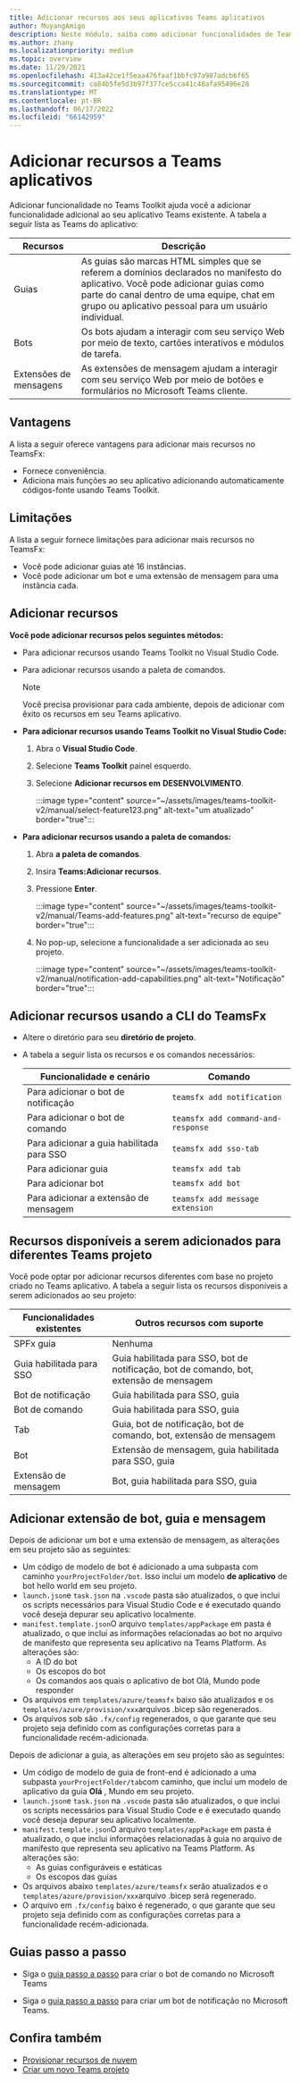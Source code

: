 ```yaml
---
title: Adicionar recursos aos seus aplicativos Teams aplicativos
author: MuyangAmigo
description: Neste módulo, saiba como adicionar funcionalidades de Teams Toolkit, vantagens, limitações e funcionalidades
ms.author: zhany
ms.localizationpriority: medium
ms.topic: overview
ms.date: 11/29/2021
ms.openlocfilehash: 413a42ce1f5eaa476faaf1bbfc97a987adcb6f65
ms.sourcegitcommit: ca84b5fe5d3b97f377ce5cca41c48afa95496e28
ms.translationtype: MT
ms.contentlocale: pt-BR
ms.lasthandoff: 06/17/2022
ms.locfileid: "66142959"
---
```

# <a name="add-capabilities-to-teams-apps"></a>Adicionar recursos a Teams aplicativos

Adicionar funcionalidade no Teams Toolkit ajuda você a adicionar funcionalidade adicional ao seu aplicativo Teams existente. A tabela a seguir lista as Teams do aplicativo:

|**Recursos**|**Descrição**|
|--------|-------------|
| Guias |  As guias são marcas HTML simples que se referem a domínios declarados no manifesto do aplicativo. Você pode adicionar guias como parte do canal dentro de uma equipe, chat em grupo ou aplicativo pessoal para um usuário individual.|
| Bots |  Os bots ajudam a interagir com seu serviço Web por meio de texto, cartões interativos e módulos de tarefa.|
| Extensões de mensagens | As extensões de mensagem ajudam a interagir com seu serviço Web por meio de botões e formulários no Microsoft Teams cliente.|

## <a name="advantages"></a>Vantagens

A lista a seguir oferece vantagens para adicionar mais recursos no TeamsFx:

* Fornece conveniência.
* Adiciona mais funções ao seu aplicativo adicionando automaticamente códigos-fonte usando Teams Toolkit.

## <a name="limitations"></a>Limitações

A lista a seguir fornece limitações para adicionar mais recursos no TeamsFx:

* Você pode adicionar guias até 16 instâncias.
* Você pode adicionar um bot e uma extensão de mensagem para uma instância cada.

## <a name="add-capabilities"></a>Adicionar recursos

**Você pode adicionar recursos pelos seguintes métodos:**

* Para adicionar recursos usando Teams Toolkit no Visual Studio Code.
* Para adicionar recursos usando a paleta de comandos.

  > [!Note]
  > Você precisa provisionar para cada ambiente, depois de adicionar com êxito os recursos em seu Teams aplicativo.

* **Para adicionar recursos usando Teams Toolkit no Visual Studio Code:**

   1. Abra o **Visual Studio Code**.
   1. Selecione **Teams Toolkit** painel esquerdo.
   1. Selecione **Adicionar recursos em** **DESENVOLVIMENTO**.

       :::image type="content" source="~/assets/images/teams-toolkit-v2/manual/select-feature123.png" alt-text="um atualizado" border="true":::

* **Para adicionar recursos usando a paleta de comandos:**

   1. Abra **a paleta de comandos**.
   1. Insira **Teams:Adicionar recursos**.
   1. Pressione **Enter**.

       :::image type="content" source="~/assets/images/teams-toolkit-v2/manual/Teams-add-features.png" alt-text="recurso de equipe" border="true":::

   1. No pop-up, selecione a funcionalidade a ser adicionada ao seu projeto.

       :::image type="content" source="~/assets/images/teams-toolkit-v2/manual/notification-add-capabilities.png" alt-text="Notificação" border="true":::

## <a name="add-capabilities-using-teamsfx-cli"></a>Adicionar recursos usando a CLI do TeamsFx

* Altere o diretório para seu **diretório de projeto**.
* A tabela a seguir lista os recursos e os comandos necessários:

  |Funcionalidade e cenário| Comando|
  |-----------------------|----------|
  |Para adicionar o bot de notificação |`teamsfx add notification`|
  |Para adicionar o bot de comando |`teamsfx add command-and-response`|
  |Para adicionar a guia habilitada para SSO |`teamsfx add sso-tab`|
  |Para adicionar guia |`teamsfx add tab`|
  |Para adicionar bot |`teamsfx add bot`|
  |Para adicionar a extensão de mensagem |`teamsfx add message extension`|

## <a name="available-capabilities-to-add-for-different-teams-project"></a>Recursos disponíveis a serem adicionados para diferentes Teams projeto

Você pode optar por adicionar recursos diferentes com base no projeto criado no Teams aplicativo.
A tabela a seguir lista os recursos disponíveis a serem adicionados ao seu projeto:

|Funcionalidades existentes|Outros recursos com suporte|
|--------------------|--------------------|
|SPFx guia |Nenhuma|
|Guia habilitada para SSO |Guia habilitada para SSO, bot de notificação, bot de comando, bot, extensão de mensagem|
|Bot de notificação |Guia habilitada para SSO, guia|
|Bot de comando |Guia habilitada para SSO, guia|
|Tab |Guia, bot de notificação, bot de comando, bot, extensão de mensagem|
|Bot |Extensão de mensagem, guia habilitada para SSO, guia|
|Extensão de mensagem |Bot, guia habilitada para SSO, guia |

## <a name="add-bot-tab-and-message-extension"></a>Adicionar extensão de bot, guia e mensagem

Depois de adicionar um bot e uma extensão de mensagem, as alterações em seu projeto são as seguintes:

* Um código de modelo de bot é adicionado a uma subpasta com caminho `yourProjectFolder/bot`. Isso inclui um modelo **de aplicativo** de bot hello world em seu projeto.
* `launch.json`e `task.json` na `.vscode` pasta são atualizados, o que inclui os scripts necessários para Visual Studio Code e é executado quando você deseja depurar seu aplicativo localmente.
* `manifest.template.json`O arquivo `templates/appPackage`  em pasta é atualizado, o que inclui as informações relacionadas ao bot no arquivo de manifesto que representa seu aplicativo na Teams Platform. As alterações são:
  * A ID do bot
  * Os escopos do bot
  * Os comandos aos quais o aplicativo de bot Olá, Mundo pode responder
* Os arquivos em `templates/azure/teamsfx` baixo são atualizados e os `templates/azure/provision/xxx`arquivos .bicep são regenerados.
* Os arquivos sob são `.fx/config` regenerados, o que garante que seu projeto seja definido com as configurações corretas para a funcionalidade recém-adicionada.

Depois de adicionar a guia, as alterações em seu projeto são as seguintes:

* Um código de modelo de guia de front-end é adicionado a uma subpasta `yourProjectFolder/tab`com caminho, que inclui um modelo de aplicativo da guia **Olá** , Mundo em seu projeto.
* `launch.json`e `task.json` na `.vscode` pasta são atualizados, o que inclui os scripts necessários para Visual Studio Code e é executado quando você deseja depurar seu aplicativo localmente.
* `manifest.template.json`O arquivo `templates/appPackage`  em pasta é atualizado, o que inclui informações relacionadas à guia no arquivo de manifesto que representa seu aplicativo na Teams Platform. As alterações são:
  * As guias configuráveis e estáticas
  * Os escopos das guias
* Os arquivos abaixo `templates/azure/teamsfx` serão atualizados e o `templates/azure/provision/xxx`arquivo .bicep será regenerado.
* O arquivo em `.fx/config` baixo é regenerado, o que garante que seu projeto seja definido com as configurações corretas para a funcionalidade recém-adicionada.

## <a name="step-by-step-guide"></a>Guias passo a passo

* Siga o [guia passo a passo](../sbs-gs-commandbot.yml) para criar o bot de comando no Microsoft Teams

* Siga o [guia passo a passo](../sbs-gs-notificationbot.yml) para criar um bot de notificação no Microsoft Teams.

## <a name="see-also"></a>Confira também

* [Provisionar recursos de nuvem](provision.md)
* [Criar um novo Teams projeto](create-new-project.md)
